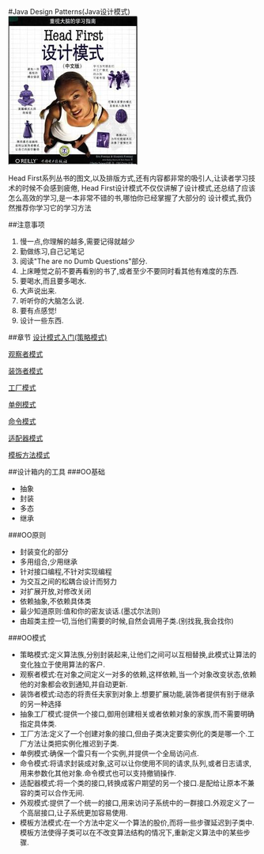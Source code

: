 #Java Design Patterns(Java设计模式)
![Conver](/img/conver.jpg)

Head First系列丛书的图文,以及排版方式,还有内容都非常的吸引人,让读者学习技术的时候不会感到疲倦,
Head First设计模式不仅仅讲解了设计模式,还总结了应该怎么高效的学习,是一本非常不错的书,哪怕你已经掌握了大部分的
设计模式,我仍然推荐你学习它的学习方法

##注意事项
1. 慢一点,你理解的越多,需要记得就越少
2. 勤做练习,自己记笔记
3. 阅读"The are no Dumb Questions"部分.
4. 上床睡觉之前不要再看别的书了,或者至少不要同时看其他有难度的东西.
5. 要喝水,而且要多喝水.
6. 大声说出来.
7. 听听你的大脑怎么说.
8. 要有点感觉!
9. 设计一些东西.

##章节
[设计模式入门(策略模式)](/code/src/main/java/com/siyehua/chapter1)

[观察者模式](/code/src/main/java/com/siyehua/chapter2)

[装饰者模式](/code/src/main/java/com/siyehua/chapter3)

[工厂模式](/code/src/main/java/com/siyehua/chapter4)

[单例模式](/code/src/main/java/com/siyehua/chapter5)

[命令模式](/code/src/main/java/com/siyehua/chapter6)

[适配器模式](/code/src/main/java/com/siyehua/chapter7)

[模板方法模式](/code/src/main/java/com/siyehua/chapter8)

##设计箱内的工具
###OO基础
 * 抽象
 * 封装
 * 多态
 * 继承

###OO原则
 * 封装变化的部分
 * 多用组合,少用继承
 * 针对接口编程,不针对实现编程
 * 为交互之间的松耦合设计而努力
 * 对扩展开放,对修改关闭
 * 依赖抽象,不依赖具体类
 * 最少知道原则:值和你的密友谈话.(墨忒尔法则)
 * 由超类主控一切,当他们需要的时候,自然会调用子类.(别找我,我会找你)

###OO模式
 * 策略模式:定义算法族,分别封装起来,让他们之间可以互相替换,此模式让算法的变化独立于使用算法的客户.
 * 观察者模式:在对象之间定义一对多的依赖,这样依赖,当一个对象改变状态,依赖他的对象都会收到通知,并自动更新.
 * 装饰者模式:动态的将责任夫家到对象上.想要扩展功能,装饰者提供有别于继承的另一种选择
 * 抽象工厂模式:提供一个接口,御用创建相关或者依赖对象的家族,而不需要明确指定具体类.
 * 工厂方法:定义了一个创建对象的接口,但由子类决定要实例化的类是哪一个.工厂方法让类把实例化推迟到子类.
 * 单例模式:确保一个雷只有一个实例,并提供一个全局访问点.
 * 命令模式:将请求封装成对象,这可以让你使用不同的请求,队列,或者日志请求,用来参数化其他对象.命令模式也可以支持撤销操作.
 * 适配器模式:将一个类的接口,转换成客户期望的另一个接口.是配给让原本不兼容的类可以合作无间.
 * 外观模式:提供了一个统一的接口,用来访问子系统中的一群接口.外观定义了一个高层接口,让子系统更加容易使用.
 * 模板方法模式:在一个方法中定义一个算法的股价,而将一些步骤延迟到子类中. 模板方法使得子类可以在不改变算法结构的情况下,重新定义算法中的某些步骤.





